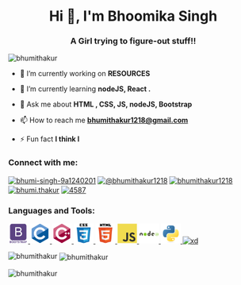       
     
     

<h1 align="center"> Hi 👋, I'm Bhoomika Singh </h1>
<h3 align="center">A Girl trying to figure-out stuff!!</h3>

<p align="left"> <img src="https://komarev.com/ghpvc/?username=bhumithakur&label=Profile%20views&color=0e75b6&style=flat" alt="bhumithakur" /> </p>

 
- 🔭 I’m currently working on **RESOURCES**

- 🌱 I’m currently learning **nodeJS, React .**

- 💬 Ask me about **HTML , CSS, JS, nodeJS, Bootstrap**

- 📫 How to reach me **bhumithakur1218@gmail.com**

- ⚡ Fun fact **I think I**

<h3 align="left">Connect with me:</h3>
<p align="left">
<a href="https://linkedin.com/in/bhumi-singh-9a1240201" target="blank"><img align="center" src="https://raw.githubusercontent.com/rahuldkjain/github-profile-readme-generator/master/src/images/icons/Social/linked-in-alt.svg" alt="bhumi-singh-9a1240201" height="30" width="40" /></a>
<a href="https://medium.com/@bhumithakur1218" target="blank"><img align="center" src="https://raw.githubusercontent.com/rahuldkjain/github-profile-readme-generator/master/src/images/icons/Social/medium.svg" alt="@bhumithakur1218" height="30" width="40" /></a>
<a href="https://www.hackerrank.com/bhumithakur1218" target="blank"><img align="center" src="https://raw.githubusercontent.com/rahuldkjain/github-profile-readme-generator/master/src/images/icons/Social/hackerrank.svg" alt="bhumithakur1218" height="30" width="40" /></a>
<a href="https://codeforces.com/profile/bhumi.thakur" target="blank"><img align="center" src="https://cdn.jsdelivr.net/npm/simple-icons@3.0.1/icons/codeforces.svg" alt="bhumi.thakur" height="30" width="40" /></a>
<a href="https://discord.gg/4587" target="blank"><img align="center" src="https://raw.githubusercontent.com/rahuldkjain/github-profile-readme-generator/master/src/images/icons/Social/discord.svg" alt="4587" height="30" width="40" /></a>
</p>

<h3 align="left">Languages and Tools:</h3>
<p align="left"> <a href="https://getbootstrap.com" target="_blank"> <img src="https://raw.githubusercontent.com/devicons/devicon/master/icons/bootstrap/bootstrap-plain-wordmark.svg" alt="bootstrap" width="40" height="40"/> </a> <a href="https://www.cprogramming.com/" target="_blank"> <img src="https://raw.githubusercontent.com/devicons/devicon/master/icons/c/c-original.svg" alt="c" width="40" height="40"/> </a> <a href="https://www.w3schools.com/cpp/" target="_blank"> <img src="https://raw.githubusercontent.com/devicons/devicon/master/icons/cplusplus/cplusplus-original.svg" alt="cplusplus" width="40" height="40"/> </a> <a href="https://www.w3schools.com/css/" target="_blank"> <img src="https://raw.githubusercontent.com/devicons/devicon/master/icons/css3/css3-original-wordmark.svg" alt="css3" width="40" height="40"/> </a> <a href="https://www.w3.org/html/" target="_blank"> <img src="https://raw.githubusercontent.com/devicons/devicon/master/icons/html5/html5-original-wordmark.svg" alt="html5" width="40" height="40"/> </a> <a href="https://developer.mozilla.org/en-US/docs/Web/JavaScript" target="_blank"> <img src="https://raw.githubusercontent.com/devicons/devicon/master/icons/javascript/javascript-original.svg" alt="javascript" width="40" height="40"/> </a> <a href="https://nodejs.org" target="_blank"> <img src="https://raw.githubusercontent.com/devicons/devicon/master/icons/nodejs/nodejs-original-wordmark.svg" alt="nodejs" width="40" height="40"/> </a> <a href="https://www.python.org" target="_blank"> <img src="https://raw.githubusercontent.com/devicons/devicon/master/icons/python/python-original.svg" alt="python" width="40" height="40"/> </a> <a href="https://www.adobe.com/products/xd.html" target="_blank"> <img src="https://cdn.worldvectorlogo.com/logos/adobe-xd.svg" alt="xd" width="40" height="40"/> </a> </p>

<p><img align="left" src="https://github-readme-stats.vercel.app/api/top-langs?username=bhumithakur&show_icons=true&locale=en&layout=compact" alt="bhumithakur" /></p>

<p>&nbsp;<img align="center" src="https://github-readme-stats.vercel.app/api?username=bhumithakur&show_icons=true&locale=en" alt="bhumithakur" /></p>

<p><img align="center" src="https://github-readme-streak-stats.herokuapp.com/?user=bhumithakur&" alt="bhumithakur" /></p>
                            

  
